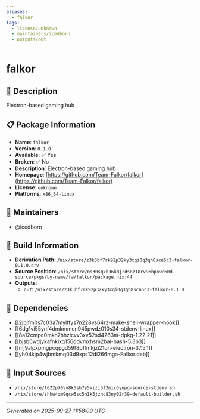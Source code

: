 ```yaml
---
aliases:
  - falkor
tags:
  - license/unknown
  - maintainers/icedborn
  - outputs/out
---
```


# falkor

## 📝 Description

Electron-based gaming hub

## 📋 Package Information

- **Name**: `falkor`
- **Version**: `0.1.0`
- **Available**: ✅ Yes
- **Broken**: ✅ No
- **Description**: Electron-based gaming hub
- **Homepage**: [https://github.com/Team-Falkor/falkor](https://github.com/Team-Falkor/falkor)
- **License**: `unknown`
- **Platforms**: `x86_64-linux`
## 👥 Maintainers

- @icedborn


## 🔧 Build Information

- **Derivation Path**: `/nix/store/z3k3bf7rk92p32ky3xgi0q3qh8sca5c3-falkor-0.1.0.drv`
- **Source Position**: `/nix/store/ns30sqxb36k8jrds8z18rv96bpnwc60d-source/pkgs/by-name/fa/falkor/package.nix:44`
- **Outputs**:
  - `out`:  `/nix/store/z3k3bf7rk92p32ky3xgi0q3qh8sca5c3-falkor-0.1.0`

## 🔗 Dependencies

- [[2jbjfm0s7c03a7mylffys7n228vs64rz-make-shell-wrapper-hook]]
- [[6dg1vi55ynf4dmkmmcn945pwdz010s34-stdenv-linux]]
- [[8a12cmpc0mkh7hhzicvv3xv52sd4263m-dpkg-1.22.21]]
- [[bjsb6wdjykafnkixq156qdvmxhsm2bai-bash-5.3p3]]
- [[mj9alpxpmgpcqpgd59f8pffmkjzi21qn-electron-37.5.1]]
- [[yh04kjp4wjbmkmq03d9xps12di266mga-Falkor.deb]]

## 📁 Input Sources

- `/nix/store/l622p70vy8k5sh7y5wizi5f2mic6ynpg-source-stdenv.sh`
- `/nix/store/shkw4qm9qcw5sc5n1k5jznc83ny02r39-default-builder.sh`

---
*Generated on 2025-09-27 11:58:09 UTC*
